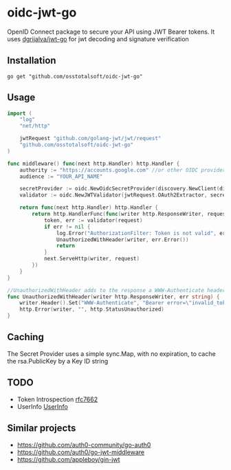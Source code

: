 # oidc-jwt-go
OpenID Connect package to secure your API using JWT Bearer tokens.
It uses [dgrijalva/jwt-go](https://github.com/golang-jwt/jwt) for jwt decoding and signature verification
 
## Installation
`go get "github.com/osstotalsoft/oidc-jwt-go" `

## Usage
````go
import (
	"log"
	"net/http"

	jwtRequest "github.com/golang-jwt/jwt/request"
	"github.com/osstotalsoft/oidc-jwt-go"
)

func middleware() func(next http.Handler) http.Handler {
	authority := "https://accounts.google.com" //or other OIDC provider
	audience := "YOUR_API_NAME"

	secretProvider := oidc.NewOidcSecretProvider(discovery.NewClient(discovery.Options{authority}))
	validator := oidc.NewJWTValidator(jwtRequest.OAuth2Extractor, secretProvider, audience, authority)

	return func(next http.Handler) http.Handler {
		return http.HandlerFunc(func(writer http.ResponseWriter, request *http.Request) {
			token, err := validator(request)
			if err != nil {
				log.Error("AuthorizationFilter: Token is not valid", err)
				UnauthorizedWithHeader(writer, err.Error())
				return
			}
			next.ServeHttp(writer, request)
		})
	}
}

//UnauthorizedWithHeader adds to the response a WWW-Authenticate header and returns a StatusUnauthorized error
func UnauthorizedWithHeader(writer http.ResponseWriter, err string) {
	writer.Header().Set("WWW-Authenticate", "Bearer error=\"invalid_token\", error_description=\""+err+"\"")
	http.Error(writer, "", http.StatusUnauthorized)
}
````

## Caching 
The Secret Provider uses a simple sync.Map, with no expiration, to cache the rsa.PublicKey by a Key ID string  

## TODO
 - Token Introspection [rfc7662](https://tools.ietf.org/html/rfc7662)
 - UserInfo [UserInfo](https://openid.net/specs/openid-connect-core-1_0.html#UserInfo)
 
## Similar projects
 - https://github.com/auth0-community/go-auth0
 - https://github.com/auth0/go-jwt-middleware
 - https://github.com/appleboy/gin-jwt
